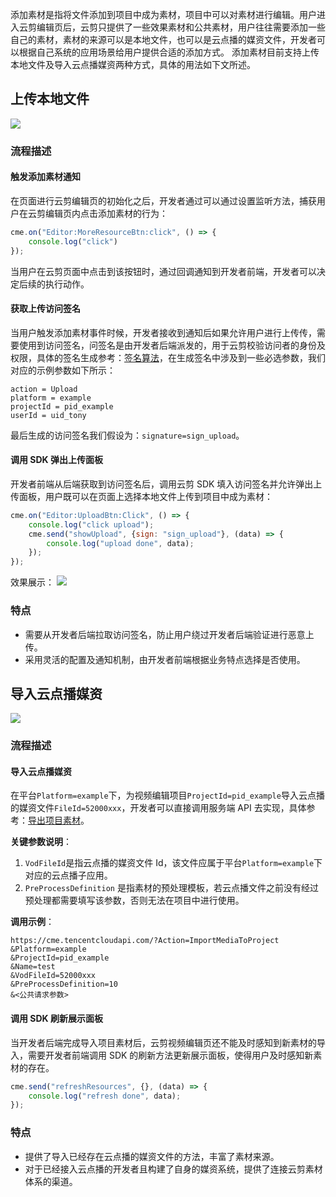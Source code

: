 添加素材是指将文件添加到项目中成为素材，项目中可以对素材进行编辑。用户进入云剪编辑页后，云剪只提供了一些效果素材和公共素材，用户往往需要添加一些自己的素材，素材的来源可以是本地文件，也可以是云点播的媒资文件，开发者可以根据自己系统的应用场景给用户提供合适的添加方式。
添加素材目前支持上传本地文件及导入云点播媒资两种方式，具体的用法如下文所述。

## 上传本地文件
![](https://main.qcloudimg.com/raw/5a7acf8ebd48045e35d0682d1d585691.png)
### 流程描述
#### 触发添加素材通知
在页面进行云剪编辑页的初始化之后，开发者通过可以通过设置监听方法，捕获用户在云剪编辑页内点击添加素材的行为：
```js
cme.on("Editor:MoreResourceBtn:click", () => {
	console.log("click")
});
```
当用户在云剪页面中点击到该按钮时，通过回调通知到开发者前端，开发者可以决定后续的执行动作。

#### 获取上传访问签名
当用户触发添加素材事件时候，开发者接收到通知后如果允许用户进行上传传，需要使用到访问签名，问签名是由开发者后端派发的，用于云剪校验访问者的身份及权限，具体的签名生成参考：[签名算法](https://cloud.tencent.com/document/product/1156/43777?!preview&!editLang=zh)，在生成签名中涉及到一些必选参数，我们对应的示例参数如下所示：
```
action = Upload
platform = example
projectId = pid_example
userId = uid_tony
```
最后生成的访问签名我们假设为：`signature=sign_upload`。

#### 调用 SDK 弹出上传面板
开发者前端从后端获取到访问签名后，调用云剪 SDK 填入访问签名并允许弹出上传面板，用户既可以在页面上选择本地文件上传到项目中成为素材：
```js
cme.on("Editor:UploadBtn:Click", () => {
	console.log("click upload");
    cme.send("showUpload", {sign: "sign_upload"}, (data) => {
    	console.log("upload done", data);
    });
});
```

效果展示：
![](https://main.qcloudimg.com/raw/59e048747db51c2aa39f291836171c6a.png)

### 特点
- 需要从开发者后端拉取访问签名，防止用户绕过开发者后端验证进行恶意上传。
- 采用灵活的配置及通知机制，由开发者前端根据业务特点选择是否使用。

## 导入云点播媒资
![](https://main.qcloudimg.com/raw/6c2c377629d5a0d9428abd66e37250a1.jpg)
### 流程描述
#### 导入云点播媒资
在平台`Platform=example`下，为视频编辑项目`ProjectId=pid_example`导入云点播的媒资文件`FileId=52000xxx`，开发者可以直接调用服务端 API 去实现，具体参考：[导出项目素材](https://cloud.tencent.com/document/product/1156/40352)。

**关键参数说明**：
1. `VodFileId`是指云点播的媒资文件 Id，该文件应属于平台`Platform=example`下对应的云点播子应用。
2. `PreProcessDefinition` 是指素材的预处理模板，若云点播文件之前没有经过预处理都需要填写该参数，否则无法在项目中进行使用。

**调用示例**：
```
https://cme.tencentcloudapi.com/?Action=ImportMediaToProject
&Platform=example
&ProjectId=pid_example
&Name=test
&VodFileId=52000xxx
&PreProcessDefinition=10
&<公共请求参数>
```

#### 调用 SDK 刷新展示面板
当开发者后端完成导入项目素材后，云剪视频编辑页还不能及时感知到新素材的导入，需要开发者前端调用 SDK 的刷新方法更新展示面板，使得用户及时感知新素材的存在。
```js
cme.send("refreshResources", {}, (data) => {
	console.log("refresh done", data);
});
```

### 特点
- 提供了导入已经存在云点播的媒资文件的方法，丰富了素材来源。
- 对于已经接入云点播的开发者且构建了自身的媒资系统，提供了连接云剪素材体系的渠道。
